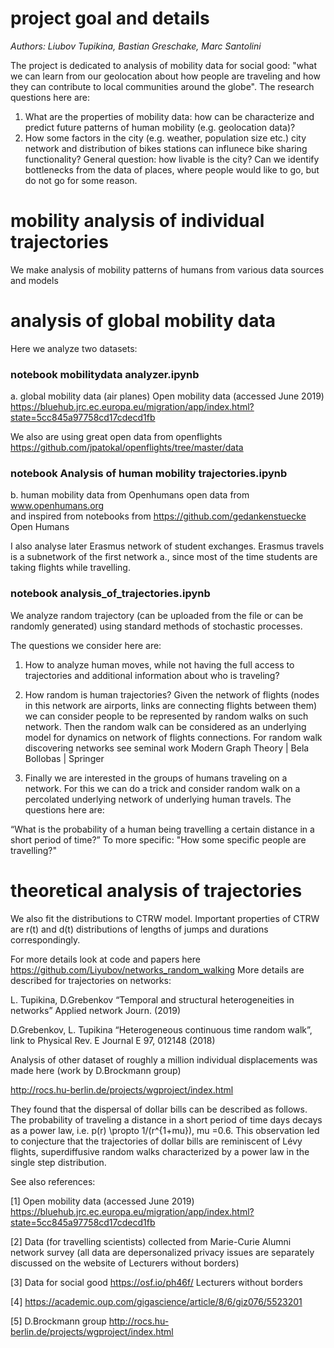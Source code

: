 # project goal and details 

*Authors: Liubov Tupikina, Bastian Greschake, Marc Santolini* 

The project is dedicated to analysis of mobility data for social good: "what we can learn from our geolocation about how people are traveling and how they can contribute to local communities around the globe". 
The research questions here are: 
1. What are the properties of mobility data: 
how can be characterize and predict future patterns of human mobility (e.g. geolocation data)?
2. How some factors in the city (e.g. weather, population size etc.) 
city network and distribution of bikes stations can influnece bike sharing functionality?
General question: how livable is the city? Can we identify bottlenecks from the data of places, where people would like to go, but do not go for some reason.


# mobility analysis of individual trajectories
We make analysis of mobility patterns of humans from various data sources and models

# analysis of global mobility data
Here we analyze two datasets: 


### notebook mobilitydata analyzer.ipynb
a. global mobility data (air planes) 
Open mobility data (accessed June 2019)
https://bluehub.jrc.ec.europa.eu/migration/app/index.html?state=5cc845a97758cd17cdecd1fb

We also are using great open data from openflights https://github.com/jpatokal/openflights/tree/master/data

### notebook Analysis of human mobility trajectories.ipynb
b. human mobility data from Openhumans open data from www.openhumans.org  
and inspired from notebooks from https://github.com/gedankenstuecke Open Humans

I also analyse later Erasmus network of student exchanges. 
Erasmus travels is a subnetwork of the first network a., since most of the time 
students are taking flights while travelling. 

### notebook analysis_of_trajectories.ipynb
We analyze random trajectory (can be uploaded from the file or can be randomly generated) using standard methods of stochastic processes.

The questions we consider here are:

1. How to analyze human moves, while not having the full access to trajectories and additional information about who is traveling?

2. How random is human trajectories?
Given the network of flights (nodes in this network are airports, links are connecting flights between them)
we can consider people to be represented by random walks on such network.
Then the random walk can be considered as an underlying model for 
dynamics on network of flights connections.
For random walk discovering networks see seminal work Modern Graph Theory | Bela Bollobas | Springer

3. Finally we are interested in the groups of humans traveling on a network. 
For this we can do a trick and consider random walk on a percolated underlying network of underlying human travels. 
The questions here are:

“What is the probability of a human being travelling a certain distance in a short period of time?” 
To more specific:
"How some specific people are travelling?"


# theoretical analysis of trajectories

We also fit the distributions to CTRW model. Important properties of CTRW are r(t) and d(t) distributions of lengths of jumps and durations correspondingly.

For more details look at code and papers here https://github.com/Liyubov/networks_random_walking 
More details are described for trajectories on networks: 

L. Tupikina, D.Grebenkov “Temporal and structural heterogeneities in networks” Applied network Journ. (2019) 

D.Grebenkov, L. Tupikina “Heterogeneous continuous time random walk”, link to Physical Rev. E Journal E 97, 012148 (2018)


Analysis of other dataset of roughly a million individual displacements was made here (work by D.Brockmann group)

http://rocs.hu-berlin.de/projects/wgproject/index.html 

They found that the dispersal of dollar bills can be described as follows.
The probability of traveling a distance in a short period of time days decays as a power law, i.e. p(r) \propto 1/(r^{1+mu}), mu =0.6.
This observation led to conjecture that the trajectories of dollar bills are reminiscent of Lévy flights, 
superdiffusive random walks characterized by a power law in the single step distribution. 


See also references: 

[1] Open mobility data (accessed June 2019)
https://bluehub.jrc.ec.europa.eu/migration/app/index.html?state=5cc845a97758cd17cdecd1fb

[2] Data (for travelling scientists) collected from Marie-Curie Alumni network survey (all data
are depersonalized privacy issues are separately discussed on the website of Lecturers without
borders)

[3] Data for social good https://osf.io/ph46f/ Lecturers without borders

[4] https://academic.oup.com/gigascience/article/8/6/giz076/5523201

[5] D.Brockmann group
http://rocs.hu-berlin.de/projects/wgproject/index.html 
